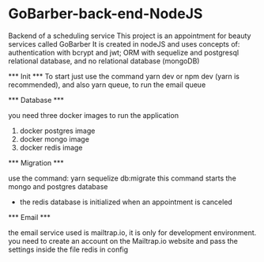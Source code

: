 # GoBarber-back-end-NodeJS
Backend of a scheduling service
This project is an appointment for beauty services called GoBarber
It is created in nodeJS and uses concepts of: authentication with bcrypt and jwt; ORM with sequelize and postgresql relational database, and no relational database (mongoDB)

*** Init ***
To start just use the command yarn dev or npm dev (yarn is recommended),
and also yarn queue, to run the email queue

*** Database ***

you need three docker images to run the application

1. docker postgres image
2. docker mongo image
3. docker redis image

*** Migration ***

use the command: yarn sequelize db:migrate
this command starts the mongo and postgres database
- the redis database is initialized when an appointment is canceled

*** Email ***

the email service used is mailtrap.io, it is only for development environment.
you need to create an account on the Mailtrap.io website and pass the settings inside the file redis in config
